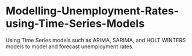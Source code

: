 # Modelling-Unemployment-Rates-using-Time-Series-Models
Using Time Series models such as ARIMA, SARIMA, and HOLT WINTERS models to model and forecast unemployment rates.
